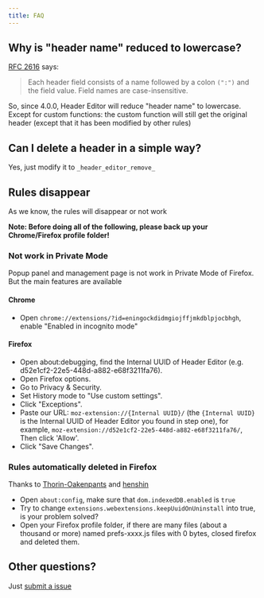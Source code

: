 ```yaml
---
title: FAQ
---
```


## Why is "header name" reduced to lowercase?

[RFC 2616](https://tools.ietf.org/html/rfc2616.html#section-4.2) says:

> Each header field consists of a name followed by a colon `(":")` and the field value. Field names are case-insensitive.

So, since 4.0.0, Header Editor will reduce "header name" to lowercase. Except for custom functions: the custom function will still get the original header (except that it has been modified by other rules)

## Can I delete a header in a simple way?

Yes, just modify it to `_header_editor_remove_`

## Rules disappear

As we know, the rules will disappear or not work

**Note: Before doing all of the following, please back up your Chrome/Firefox profile folder!**

### Not work in Private Mode

Popup panel and management page is not work in Private Mode of Firefox. But the main features are available

#### Chrome

* Open `chrome://extensions/?id=eningockdidmgiojffjmkdblpjocbhgh`, enable "Enabled in incognito mode"

#### Firefox

* Open about:debugging, find the Internal UUID of Header Editor (e.g. d52e1cf2-22e5-448d-a882-e68f3211fa76).
* Open Firefox options.
* Go to Privacy & Security.
* Set History mode to "Use custom settings".
* Click "Exceptions".
* Paste our URL: `moz-extension://{Internal UUID}/` (the `{Internal UUID}` is the Internal UUID of Header Editor you found in step one), for example, `moz-extension://d52e1cf2-22e5-448d-a882-e68f3211fa76/`, Then click 'Allow'.
* Click "Save Changes".

### Rules automatically deleted in Firefox

Thanks to [Thorin-Oakenpants](https://github.com/Thorin-Oakenpants) and [henshin](https://github.com/henshin)

* Open `about:config`, make sure that `dom.indexedDB.enabled` is `true`
* Try to change `extensions.webextensions.keepUuidOnUninstall` into true, is your problem solved?
* Open your Firefox profile folder, if there are many files (about a thousand or more) named prefs-xxxx.js files with 0 bytes, closed firefox and deleted them.

## Other questions?

Just [submit a issue](https://github.com/FirefoxBar/HeaderEditor/issues/new/choose)
